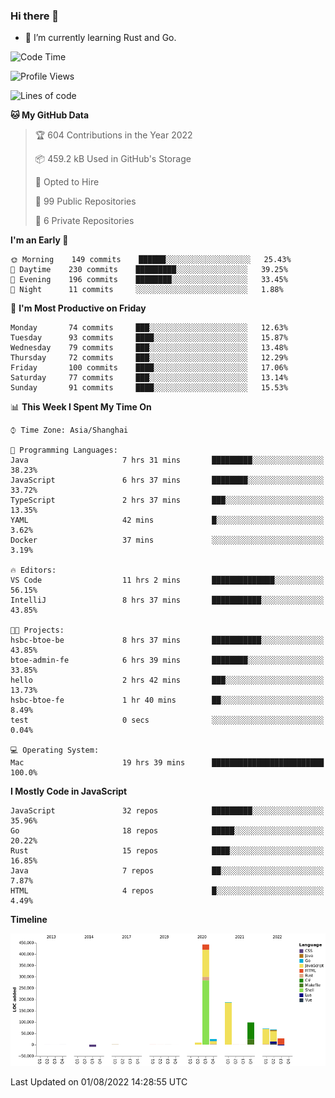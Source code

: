 ### Hi there 👋

- 🌱 I’m currently learning Rust and Go.

<!--START_SECTION:waka-->
![Code Time](http://img.shields.io/badge/Code%20Time-633%20hrs%2012%20mins-blue)

![Profile Views](http://img.shields.io/badge/Profile%20Views-0-blue)

![Lines of code](https://img.shields.io/badge/From%20Hello%20World%20I%27ve%20Written-923%20Thousand%20lines%20of%20code-blue)

**🐱 My GitHub Data** 

> 🏆 604 Contributions in the Year 2022
 > 
> 📦 459.2 kB Used in GitHub's Storage 
 > 
> 💼 Opted to Hire
 > 
> 📜 99 Public Repositories 
 > 
> 🔑 6 Private Repositories  
 > 
**I'm an Early 🐤** 

```text
🌞 Morning    149 commits    ██████░░░░░░░░░░░░░░░░░░░   25.43% 
🌆 Daytime    230 commits    █████████░░░░░░░░░░░░░░░░   39.25% 
🌃 Evening    196 commits    ████████░░░░░░░░░░░░░░░░░   33.45% 
🌙 Night      11 commits     ░░░░░░░░░░░░░░░░░░░░░░░░░   1.88%

```
📅 **I'm Most Productive on Friday** 

```text
Monday       74 commits     ███░░░░░░░░░░░░░░░░░░░░░░   12.63% 
Tuesday      93 commits     ████░░░░░░░░░░░░░░░░░░░░░   15.87% 
Wednesday    79 commits     ███░░░░░░░░░░░░░░░░░░░░░░   13.48% 
Thursday     72 commits     ███░░░░░░░░░░░░░░░░░░░░░░   12.29% 
Friday       100 commits    ████░░░░░░░░░░░░░░░░░░░░░   17.06% 
Saturday     77 commits     ███░░░░░░░░░░░░░░░░░░░░░░   13.14% 
Sunday       91 commits     ████░░░░░░░░░░░░░░░░░░░░░   15.53%

```


📊 **This Week I Spent My Time On** 

```text
⌚︎ Time Zone: Asia/Shanghai

💬 Programming Languages: 
Java                     7 hrs 31 mins       █████████░░░░░░░░░░░░░░░░   38.23% 
JavaScript               6 hrs 37 mins       ████████░░░░░░░░░░░░░░░░░   33.72% 
TypeScript               2 hrs 37 mins       ███░░░░░░░░░░░░░░░░░░░░░░   13.35% 
YAML                     42 mins             █░░░░░░░░░░░░░░░░░░░░░░░░   3.62% 
Docker                   37 mins             ░░░░░░░░░░░░░░░░░░░░░░░░░   3.19%

🔥 Editors: 
VS Code                  11 hrs 2 mins       ██████████████░░░░░░░░░░░   56.15% 
IntelliJ                 8 hrs 37 mins       ███████████░░░░░░░░░░░░░░   43.85%

🐱‍💻 Projects: 
hsbc-btoe-be             8 hrs 37 mins       ███████████░░░░░░░░░░░░░░   43.85% 
btoe-admin-fe            6 hrs 39 mins       ████████░░░░░░░░░░░░░░░░░   33.85% 
hello                    2 hrs 42 mins       ███░░░░░░░░░░░░░░░░░░░░░░   13.73% 
hsbc-btoe-fe             1 hr 40 mins        ██░░░░░░░░░░░░░░░░░░░░░░░   8.49% 
test                     0 secs              ░░░░░░░░░░░░░░░░░░░░░░░░░   0.04%

💻 Operating System: 
Mac                      19 hrs 39 mins      █████████████████████████   100.0%

```

**I Mostly Code in JavaScript** 

```text
JavaScript               32 repos            █████████░░░░░░░░░░░░░░░░   35.96% 
Go                       18 repos            █████░░░░░░░░░░░░░░░░░░░░   20.22% 
Rust                     15 repos            ████░░░░░░░░░░░░░░░░░░░░░   16.85% 
Java                     7 repos             ██░░░░░░░░░░░░░░░░░░░░░░░   7.87% 
HTML                     4 repos             █░░░░░░░░░░░░░░░░░░░░░░░░   4.49%

```


**Timeline**

![Chart not found](https://raw.githubusercontent.com/elton/elton/main/charts/bar_graph.png) 


 Last Updated on 01/08/2022 14:28:55 UTC
<!--END_SECTION:waka-->

<!--
**elton/elton** is a ✨ _special_ ✨ repository because its `README.md` (this file) appears on your GitHub profile.

Here are some ideas to get you started:

- 🔭 I’m currently working on ...
- 🌱 I’m currently learning ...
- 👯 I’m looking to collaborate on ...
- 🤔 I’m looking for help with ...
- 💬 Ask me about ...
- 📫 How to reach me: ...
- 😄 Pronouns: ...
- ⚡ Fun fact: ...
-->
